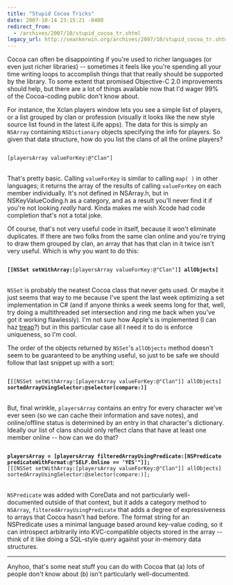 ```yaml
---
title: "Stupid Cocoa Tricks"
date: 2007-10-14 23:15:21 -0400
redirect_from:
  - /archives/2007/10/stupid_cocoa_tr.shtml
legacy_url: http://seankerwin.org/archives/2007/10/stupid_cocoa_tr.shtml
---
```

Cocoa can often be disappointing if you're used to richer languages (or even just richer  libraries) -- sometimes it feels like you're spending all your time writing loops to accomplish things that that really should be supported by the library.  To some extent that promised Objective-C 2.0 improvements should help, but there are a lot of things available now that I'd wager 99% of the Cocoa-coding public don't know about.

For instance, the Xclan players window lets you see a simple list of players, or a list grouped by clan or profession (visually it looks like the new style source list found in the latest iLife apps).  The data for this is simply an <code class="code">NSArray</code> containing <code class="code">NSDictionary</code> objects specifying the info for players.  So given that data structure, how do you list the clans of all the online players?

<code class="code">
[playersArray valueForKey:@"Clan"]
</code><br />

That's pretty basic.  Calling <code class="code">valueForKey</code> is similar to calling <code class="code">map( )</code> in other languages; it returns the array of the results of calling <code class="code">valueForKey</code> on each member individually.  It's not defined in NSArray.h, but in NSKeyValueCoding.h as a category, and as a result you'll never find it if you're not looking <i>really</i> hard.  Kinda makes me wish Xcode had code completion that's not a total joke.

Of course, that's not very useful code in itself, because it won't eliminate duplicates.  If there are two folks from the same clan online and you're trying to draw them grouped by clan, an array that has that clan in it twice isn't very useful.  Which is why you want to do this:

<code class="code">
<b>[[NSSet setWithArray:</b>[playersArray valueForKey:@"Clan"]<b>] allObjects]</b>
</code><br />

<code class="code">NSSet</code> is probably the neatest Cocoa class that never gets used.  Or maybe it just seems that way to me because I've spent the last week optimizing a set implementation in C# (and if anyone thinks a week seems long for that, well, try doing a multithreaded set intersection and ring me back when you've got it working flawlessly).  I'm not sure how Apple's is implemented (I can haz <a href="http://en.wikipedia.org/wiki/Treap">treap</a>?) but in this particular case all I need it to do is enforce uniqueness, so I'm cool.

The order of the objects returned by <code class="code">NSSet</code>'s <code class="code">allObjects</code> method doesn't seem to be guaranteed to be anything useful, so just to be safe we should follow that last snippet up with a sort:

<code class="code">
<b>[</b>[[NSSet setWithArray:[playersArray valueForKey:@"Clan"]] allObjects] <b>sortedArrayUsingSelector:@selector(compare:)]</b>
</code><br />

But, final wrinkle, <code class="code">playersArray</code> contains an entry for every character we've ever seen (so we can cache their information and save notes), and online/offline status is determined by an entry in that character's dictionary.  Ideally our list of clans should only reflect clans that have at least one member online -- how can we do that?

<code class="code">
<b>playersArray = [playersArray filteredArrayUsingPredicate:[NSPredicate predicateWithFormat:@"SELF.Online == 'YES'"]];</b>
[[[NSSet setWithArray:[playersArray valueForKey:@"Clan"]] allObjects] sortedArrayUsingSelector:@selector(compare:)];
</code><br />

<code class="code">NSPredicate</code> was added with CoreData and not particularly well-documented outside of that context, but it adds a category method to <code class="code">NSArray</code>, <code class="code">filteredArrayUsingPredicate</code> that adds a degree of expressiveness to arrays that Cocoa hasn't had before.  The format string for an NSPredicate uses a minimal language based around key-value coding, so it can introspect arbitrarily into KVC-compatible objects stored in the array -- think of it like doing a SQL-style query against your in-memory data structures.

---

Anyhoo, that's some neat stuff you can do with Cocoa that (a) lots of people don't know about (b) isn't particularly well-documented.
